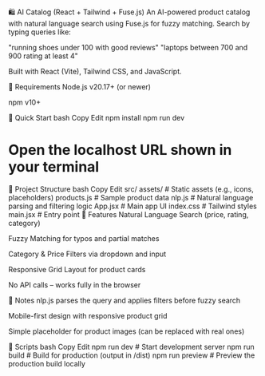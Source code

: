 🛍️ AI Catalog (React + Tailwind + Fuse.js)
An AI-powered product catalog with natural language search using Fuse.js for fuzzy matching. Search by typing queries like:

"running shoes under 100 with good reviews"
"laptops between 700 and 900 rating at least 4"

Built with React (Vite), Tailwind CSS, and JavaScript.

🔧 Requirements
Node.js v20.17+ (or newer)

npm v10+

🚀 Quick Start
bash
Copy
Edit
npm install
npm run dev
# Open the localhost URL shown in your terminal
📂 Project Structure
bash
Copy
Edit
src/
  assets/         # Static assets (e.g., icons, placeholders)
  products.js     # Sample product data
  nlp.js          # Natural language parsing and filtering logic
  App.jsx         # Main app UI
  index.css       # Tailwind styles
  main.jsx        # Entry point
🧪 Features
Natural Language Search (price, rating, category)

Fuzzy Matching for typos and partial matches

Category & Price Filters via dropdown and input

Responsive Grid Layout for product cards

No API calls – works fully in the browser

📝 Notes
nlp.js parses the query and applies filters before fuzzy search

Mobile-first design with responsive product grid

Simple placeholder for product images (can be replaced with real ones)

🧰 Scripts
bash
Copy
Edit
npm run dev        # Start development server
npm run build      # Build for production (output in /dist)
npm run preview    # Preview the production build locally
